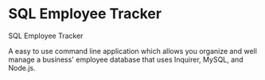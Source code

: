 # SQL Employee Tracker
SQL Employee Tracker

A easy to use command line application which allows you organize and well manage a business' employee database that uses Inquirer, MySQL, and Node.js.